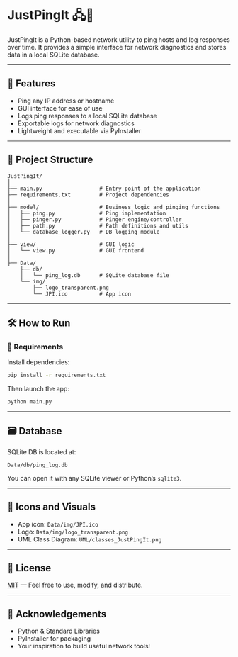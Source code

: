 # JustPingIt 🖧📶

JustPingIt is a Python-based network utility to ping hosts and log responses over time. It provides a simple interface for network diagnostics and stores data in a local SQLite database.

---

## 🚀 Features

- Ping any IP address or hostname
- GUI interface for ease of use
- Logs ping responses to a local SQLite database
- Exportable logs for network diagnostics
- Lightweight and executable via PyInstaller

---

## 🧱 Project Structure

```
JustPingIt/
│
├── main.py                  # Entry point of the application
├── requirements.txt         # Project dependencies
│
├── model/                   # Business logic and pinging functions
│   ├── ping.py              # Ping implementation
│   ├── pinger.py            # Pinger engine/controller
│   ├── path.py              # Path definitions and utils
│   └── database_logger.py   # DB logging module
│
├── view/                    # GUI logic
│   └── view.py              # GUI frontend
│
├── Data/
    ├── db/
    │   └── ping_log.db      # SQLite database file
    └── img/
        ├── logo_transparent.png
        └── JPI.ico          # App icon

```

---

## 🛠️ How to Run

### 🔧 Requirements

Install dependencies:

```bash
pip install -r requirements.txt
```

Then launch the app:

```bash
python main.py
```

---


## 🗃️ Database

SQLite DB is located at:
```
Data/db/ping_log.db
```

You can open it with any SQLite viewer or Python’s `sqlite3`.

---

## 🎨 Icons and Visuals

- App icon: `Data/img/JPI.ico`
- Logo: `Data/img/logo_transparent.png`
- UML Class Diagram: `UML/classes_JustPingIt.png`

---

## 📄 License

[MIT](LICENSE) — Feel free to use, modify, and distribute.

---

## 🙌 Acknowledgements

- Python & Standard Libraries
- PyInstaller for packaging
- Your inspiration to build useful network tools!
